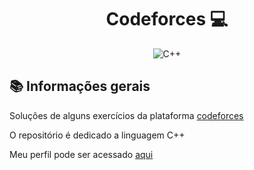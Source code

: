 <h1 align="center">Codeforces 💻</h1>

<p align='center'>
    <img alt="C++" src="https://img.shields.io/badge/C++--F34B7D.svg?logo=cplusplus">
</p>

## 📚 Informações gerais

Soluções de alguns exercícios da plataforma [codeforces](https://codeforces.com/)

O repositório é dedicado a linguagem C++

Meu perfil pode ser acessado [aqui](https://codeforces.com/profile/falcao_g)
